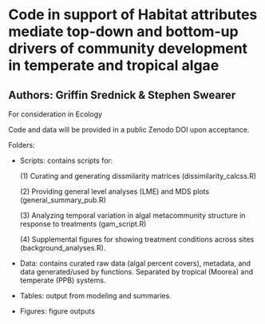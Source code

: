 # Code in support of Habitat attributes mediate top-down and bottom-up drivers of community development in temperate and tropical algae

## Authors: Griffin Srednick & Stephen Swearer

For consideration in Ecology 


Code and data will be provided in a public Zenodo DOI upon acceptance.


Folders:
 
 - Scripts: contains scripts for:
   
   (1) Curating and generating dissmilarity matrices (dissimilarity_calcss.R)
   
   (2) Providing general level analyses (LME) and MDS plots (general_summary_pub.R)
   
   (3) Analyzing temporal variation in algal metacommunity structure in response to treatments (gam_script.R)
   
   (4) Supplemental figures for showing treatment conditions across sites (background_analyses.R).

 - Data: contains curated raw data (algal percent covers), metadata, and data generated/used by functions. Separated by tropical (Moorea) and temperate (PPB) systems.
 - Tables: output from modeling and summaries.
 - Figures: figure outputs
